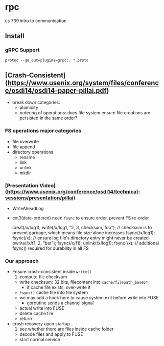 # rpc
cs 739 intro to communication

## Install
### gRPC Support
`protoc --go_out=plugins=grpc:. *.proto`

## [Crash-Consistent] (https://www.usenix.org/system/files/conference/osdi14/osdi14-paper-pillai.pdf)
* break down categories:
    * atomicity
    * ordering of operations: does file system ensure file creations are persisted in the same order?

### FS operations major categories
* file overwrite
* file append
* directory operations
    * rename
    * link
    * unlink
    * mkdir

### [Presentation Video] (https://www.usenix.org/conference/osdi14/technical-sessions/presentation/pillai)
* WriteAheadLog
* ext3(data-ordered) need `fsync` to ensure order, prevent FS re-order

    creat(/x/log1);
    write(/x/log1, "2, 3, checksum, foo"); // checksum is to prevent garbage, which means file size alone increases
    fsync(/x/log1);
    fsync(/x); // ensure log file's directory entry might never be created
    pwrite(/x/f1, 2, "bar");
    fsync(/x/f1);
    unlink(/x/log1);
    fsync(/x); // additional fsync() required for durability in all FS

### Our approach
* Ensure crash-consistent inside `write()`
    1. compute file checksum
    - write checksum: 32 bits, filecontent into `cache/filepath_base64`
        * if cache file exists, over-write it
    - `fsync()` cache file into file system
	- we may add a hook here to cause system exit before write into FUSE
	    * goroutine sends a channel signal
    - actual write into FUSE
    - delete cache file
    - return
* crash recovery upon startup
    1. see whether there are files inside cache folder
    - decode files and apply to FUSE
    - start normal service
